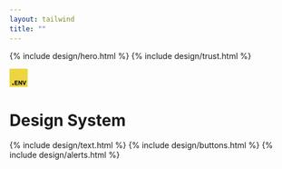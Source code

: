 ```yaml
---
layout: tailwind
title: ""
---
```


{% include design/hero.html %}
{% include design/trust.html %}

<div class="max-w-sm mx-auto py-5 flex">
  <div class="flex-none">
    <img src="/assets/img/dotenv.svg" alt="dotenv" width="32" height="32" class="w-11 h-11">
  </div>
  <div class="grow text-right">
    <h1 class="font-semibold text-zinc-600">Design System</h1>
  </div>
</div>

{% include design/text.html %}
{% include design/buttons.html %}
{% include design/alerts.html %}
